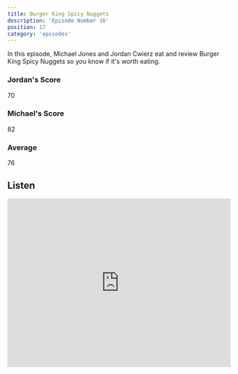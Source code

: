 ```yaml
---
title: Burger King Spicy Nuggets
description: 'Episode Number 16'
position: 17
category: 'episodes'
---
```


In this episode, Michael Jones and Jordan Cwierz eat and review Burger King Spicy Nuggets so you know if it's worth eating.

### Jordan's Score

70

### Michael's Score

82

### Average

76

## Listen

<iframe src="https://open.spotify.com/embed-podcast/episode/5fhHj9p3u4zXIEdpDP9vbq" loading="lazy" style="border: 0; width: 100%; height: 380px;" allow="encrypted-media"></iframe>
